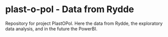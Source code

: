 # plast-o-pol - Data from Rydde
Repository for project PlastOPol. Here the data from Rydde, the exploratory data analysis, and in the future the PowerBI.
